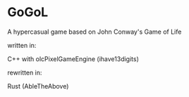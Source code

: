 # GoGoL

A hypercasual game based on John Conway's Game of Life

written in:

C++ with olcPixelGameEngine (ihave13digits)

rewritten in:

Rust (AbleTheAbove)
